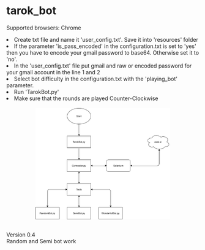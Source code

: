 # tarok_bot
Supported browsers: Chrome
<li>Create txt file and name it 'user_config.txt'. Save it into 'resources' folder</li>
<li>If the parameter 'is_pass_encoded' in the configuration.txt is set to 'yes' then you have to encode your gmail password to base64. Otherwise set it to 'no'.</li>
<li>In the 'user_config.txt' file put gmail and raw or encoded password for your gmail account in the line 1 and 2</li>
<li>Select bot difficulty in the configuration.txt with the 'playing_bot' parameter.</li>
<li>Run 'TarokBot.py'</li>
<li>Make sure that the rounds are played Counter-Clockwise</li>
<br/>
<img src="resources/TarokBot.svg" alt="shema" style="display: block; margin-left: auto; margin-right: auto; width: 70%;">
<br/>
<p>Version 0.4<br/>Random and Semi bot work</p>